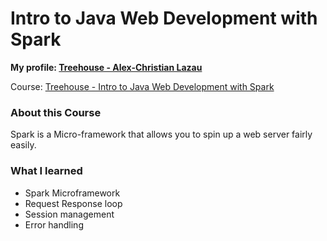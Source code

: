 # Intro to Java Web Development with Spark

**My profile: [Treehouse - Alex-Christian Lazau](https://teamtreehouse.com/alexchristianlazau)**

Course: [Treehouse - Intro to Java Web Development with Spark]()

### About this Course

Spark is a Micro-framework that allows you to spin up a web server fairly easily.

### What I learned

- Spark Microframework
- Request Response loop
- Session management
- Error handling
